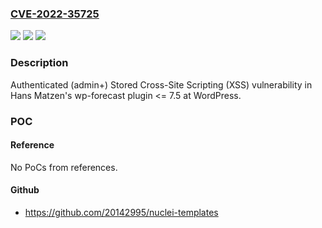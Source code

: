 ### [CVE-2022-35725](https://cve.mitre.org/cgi-bin/cvename.cgi?name=CVE-2022-35725)
![](https://img.shields.io/static/v1?label=Product&message=wp-forecast%20(WordPress%20plugin)&color=blue)
![](https://img.shields.io/static/v1?label=Version&message=%3C%3D%207.5%3C%3D%207.5%20&color=brighgreen)
![](https://img.shields.io/static/v1?label=Vulnerability&message=CWE-79%20Cross-site%20Scripting%20(XSS)&color=brighgreen)

### Description

Authenticated (admin+) Stored Cross-Site Scripting (XSS) vulnerability in Hans Matzen's wp-forecast plugin <= 7.5 at WordPress.

### POC

#### Reference
No PoCs from references.

#### Github
- https://github.com/20142995/nuclei-templates

